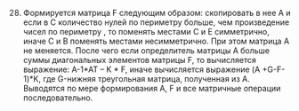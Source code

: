 28.	Формируется матрица F следующим образом: скопировать в нее А и  если в С количество нулей по периметру больше,
чем произведение чисел по периметру , то поменять местами С и Е симметрично, иначе С и В поменять местами несимметрично.
При этом матрица А не меняется. После чего если определитель матрицы А больше суммы диагональных элементов матрицы F,
то вычисляется выражение: A-1*AT – K * F, иначе вычисляется выражение (A +G-F-1)*K, где G-нижняя треугольная матрица, полученная из А.
Выводятся по мере формирования А, F и все матричные операции последовательно.
